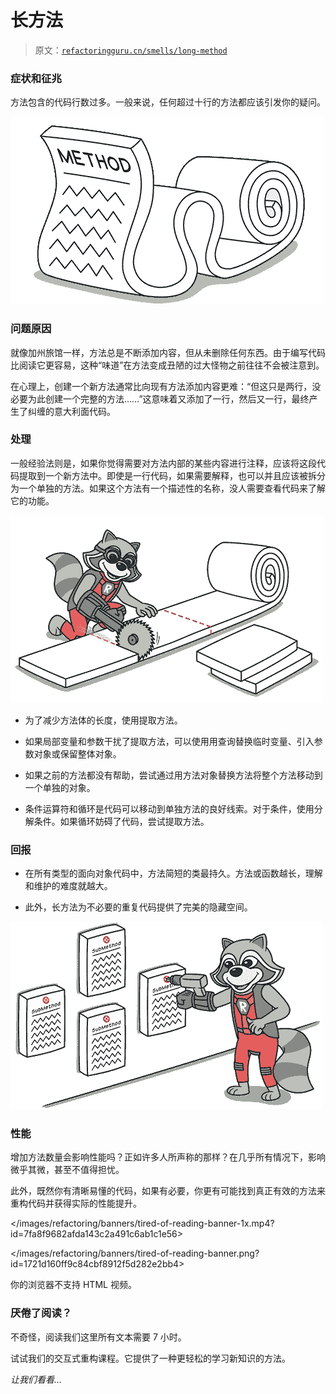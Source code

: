 # 长方法

> 原文：[`refactoringguru.cn/smells/long-method`](https://refactoringguru.cn/smells/long-method)

### 症状和征兆

方法包含的代码行数过多。一般来说，任何超过十行的方法都应该引发你的疑问。

![](img/327047b314b2a85724c738383e3d6f66.png)

### 问题原因

就像加州旅馆一样，方法总是不断添加内容，但从未删除任何东西。由于编写代码比阅读它更容易，这种“味道”在方法变成丑陋的过大怪物之前往往不会被注意到。

在心理上，创建一个新方法通常比向现有方法添加内容更难：“但这只是两行，没必要为此创建一个完整的方法……”这意味着又添加了一行，然后又一行，最终产生了纠缠的意大利面代码。

### 处理

一般经验法则是，如果你觉得需要对方法内部的某些内容进行注释，应该将这段代码提取到一个新方法中。即使是一行代码，如果需要解释，也可以并且应该被拆分为一个单独的方法。如果这个方法有一个描述性的名称，没人需要查看代码来了解它的功能。

![](img/f5b674bc074542f28730233de71d5182.png)

+   为了减少方法体的长度，使用提取方法。

+   如果局部变量和参数干扰了提取方法，可以使用用查询替换临时变量、引入参数对象或保留整体对象。

+   如果之前的方法都没有帮助，尝试通过用方法对象替换方法将整个方法移动到一个单独的对象。

+   条件运算符和循环是代码可以移动到单独方法的良好线索。对于条件，使用分解条件。如果循环妨碍了代码，尝试提取方法。

### 回报

+   在所有类型的面向对象代码中，方法简短的类最持久。方法或函数越长，理解和维护的难度就越大。

+   此外，长方法为不必要的重复代码提供了完美的隐藏空间。

![](img/8519663b669d4ad0afd734e85b668b7e.png)

### 性能

增加方法数量会影响性能吗？正如许多人所声称的那样？在几乎所有情况下，影响微乎其微，甚至不值得担忧。

此外，既然你有清晰易懂的代码，如果有必要，你更有可能找到真正有效的方法来重构代码并获得实际的性能提升。

</images/refactoring/banners/tired-of-reading-banner-1x.mp4?id=7fa8f9682afda143c2a491c6ab1c1e56>

</images/refactoring/banners/tired-of-reading-banner.png?id=1721d160ff9c84cbf8912f5d282e2bb4>

你的浏览器不支持 HTML 视频。

### 厌倦了阅读？

不奇怪，阅读我们这里所有文本需要 7 小时。

试试我们的交互式重构课程。它提供了一种更轻松的学习新知识的方法。

*让我们看看…*
